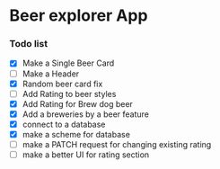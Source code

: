 # Beer explorer App

### Todo list
- [x] Make a Single Beer Card
- [ ] Make a Header
- [x] Random beer card fix
- [ ] Add Rating to beer styles
- [x] Add Rating for Brew dog beer
- [x] Add a breweries by a beer feature
- [x] connect to a database
- [x] make a scheme for database
- [ ] make a PATCH request for changing existing rating
- [ ] make a better UI for rating section
